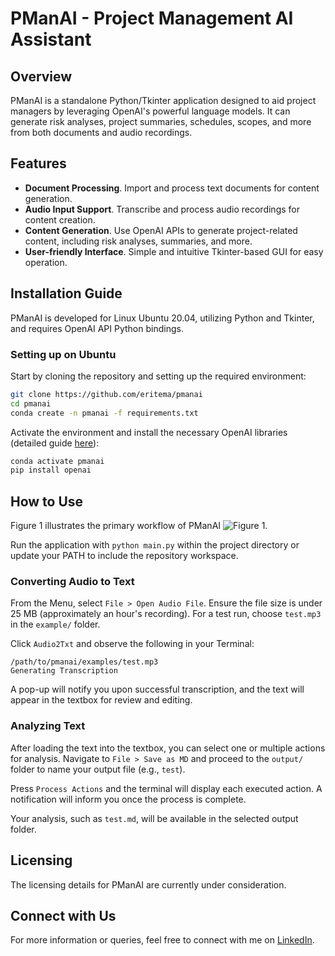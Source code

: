 # PManAI - Project Management AI Assistant

## Overview
PManAI is a standalone Python/Tkinter application designed to aid project managers by 
leveraging OpenAI's powerful language models. 
It can generate risk analyses, project summaries, schedules, scopes, and more from both documents and audio recordings.

## Features
- **Document Processing**. Import and process text documents for content generation.
- **Audio Input Support**. Transcribe and process audio recordings for content creation.
- **Content Generation**. Use OpenAI APIs to generate project-related content, including risk analyses, summaries, and more.
- **User-friendly Interface**. Simple and intuitive Tkinter-based GUI for easy operation.

## Installation Guide
PManAI is developed for Linux Ubuntu 20.04, utilizing Python and Tkinter, and requires OpenAI API Python bindings.

### Setting up on Ubuntu
Start by cloning the repository and setting up the required environment:

```bash
git clone https://github.com/eritema/pmanai
cd pmanai
conda create -n pmanai -f requirements.txt
```

Activate the environment and install the necessary OpenAI libraries (detailed guide [here](https://platform.openai.com/docs/libraries/python-library)):

```bash
conda activate pmanai
pip install openai
```

## How to Use
Figure 1 illustrates the primary workflow of PManAI ![Figure 1](/home/raf/workspace/github/openai-cookbook/apps/pmanai/docs/main_scenario.png). 

Run the application with `python main.py` within the project directory or update your PATH to include the repository workspace.

### Converting Audio to Text
From the Menu, select `File > Open Audio File`. Ensure the file size is under 25 MB (approximately an hour's recording). For a test run, choose `test.mp3` in the `example/` folder.

Click `Audio2Txt` and observe the following in your Terminal:

```plaintext
/path/to/pmanai/examples/test.mp3
Generating Transcription
```

A pop-up will notify you upon successful transcription, and the text will appear in the textbox for review and editing.

### Analyzing Text
After loading the text into the textbox, you can select one or multiple actions for analysis. Navigate to `File > Save as MD` and proceed to the `output/` folder to name your output file (e.g., `test`).

Press `Process Actions` and the terminal will display each executed action. A notification will inform you once the process is complete.

Your analysis, such as `test.md`, will be available in the selected output folder.

## Licensing
The licensing details for PManAI are currently under consideration.

## Connect with Us
For more information or queries, feel free to connect with me on [LinkedIn](linkedin.com/in/raffaele-fronza-17a85b5).



